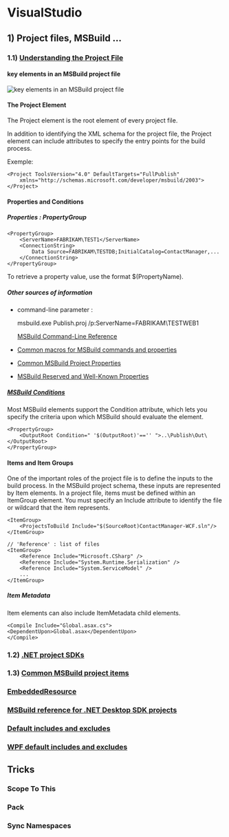 # VisualStudio

## 1) Project files, MSBuild ...

### 1.1) [Understanding the Project File](https://docs.microsoft.com/en-us/aspnet/web-forms/overview/deployment/web-deployment-in-the-enterprise/understanding-the-project-file)

#### key elements in an MSBuild project file
![key elements in an MSBuild project file](https://docs.microsoft.com/en-us/aspnet/web-forms/overview/deployment/web-deployment-in-the-enterprise/understanding-the-project-file/_static/image2.png)

#### The Project Element

The Project element is the root element of every project file.

In addition to identifying the XML schema for the project file,
the Project element can include attributes to specify the entry points for the build process.

Exemple:

    <Project ToolsVersion="4.0" DefaultTargets="FullPublish" 
        xmlns="http://schemas.microsoft.com/developer/msbuild/2003">
    </Project>

#### Properties and Conditions

##### Properties : PropertyGroup

    <PropertyGroup>    
        <ServerName>FABRIKAM\TEST1</ServerName>
        <ConnectionString>
            Data Source=FABRIKAM\TESTDB;InitialCatalog=ContactManager,...
        </ConnectionString>
    </PropertyGroup>

To retrieve a property value, use the format $(PropertyName). 

##### Other sources of information

- command-line parameter : 

    msbuild.exe Publish.proj /p:ServerName=FABRIKAM\TESTWEB1

  [MSBuild Command-Line Reference](https://docs.microsoft.com/en-us/previous-versions/visualstudio/visual-studio-2015/msbuild/msbuild-command-line-reference?view=vs-2015&redirectedfrom=MSDN)

- [Common macros for MSBuild commands and properties](https://docs.microsoft.com/en-us/cpp/build/reference/common-macros-for-build-commands-and-properties?redirectedfrom=MSDN&view=msvc-170)

- [Common MSBuild Project Properties](https://docs.microsoft.com/en-us/previous-versions/visualstudio/visual-studio-2015/msbuild/common-msbuild-project-properties?view=vs-2015&redirectedfrom=MSDN)

- [MSBuild Reserved and Well-Known Properties](https://docs.microsoft.com/en-us/previous-versions/visualstudio/visual-studio-2015/msbuild/msbuild-reserved-and-well-known-properties?view=vs-2015&redirectedfrom=MSDN)

##### [MSBuild Conditions](https://docs.microsoft.com/en-us/previous-versions/visualstudio/visual-studio-2015/msbuild/msbuild-conditions?view=vs-2015&redirectedfrom=MSDN)

Most MSBuild elements support the Condition attribute, which lets you specify the criteria upon which MSBuild should evaluate the element. 

    <PropertyGroup>
        <OutputRoot Condition=" '$(OutputRoot)'=='' ">..\Publish\Out\</OutputRoot>
    </PropertyGroup>

#### Items and Item Groups

One of the important roles of the project file is to define the inputs to the build process. 
In the MSBuild project schema, these inputs are represented by Item elements.
In a project file, items must be defined within an ItemGroup element.
You must specify an Include attribute to identify the file or wildcard that the item represents.

    <ItemGroup>
        <ProjectsToBuild Include="$(SourceRoot)ContactManager-WCF.sln"/>
    </ItemGroup>

    // 'Reference' : list of files 
    <ItemGroup>
        <Reference Include="Microsoft.CSharp" />
        <Reference Include="System.Runtime.Serialization" />
        <Reference Include="System.ServiceModel" />
        ...
    </ItemGroup>

##### Item Metadata

Item elements can also include ItemMetadata child elements. 

    <Compile Include="Global.asax.cs">
    <DependentUpon>Global.asax</DependentUpon>
    </Compile>


### 1.2) [.NET project SDKs](https://docs.microsoft.com/en-us/dotnet/core/project-sdk/overview)

### 1.3) [Common MSBuild project items](https://docs.microsoft.com/en-us/visualstudio/msbuild/common-msbuild-project-items?view=vs-2022#compile)

### [EmbeddedResource](https://docs.microsoft.com/en-us/visualstudio/msbuild/common-msbuild-project-items?view=vs-2022#embeddedresource)

### [MSBuild reference for .NET Desktop SDK projects](https://docs.microsoft.com/en-us/dotnet/core/project-sdk/msbuild-props-desktop#wpf-default-includes-and-excludes)

### [Default includes and excludes](https://docs.microsoft.com/en-us/dotnet/core/project-sdk/overview#default-includes-and-excludes)
### [WPF default includes and excludes](https://docs.microsoft.com/en-us/dotnet/core/project-sdk/msbuild-props-desktop#wpf-default-includes-and-excludes)

## Tricks

### Scope To This
### Pack
### Sync Namespaces
